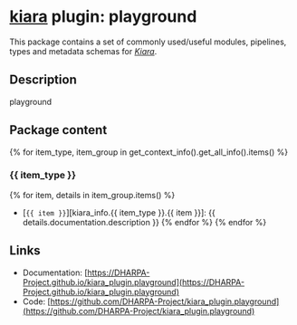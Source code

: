 # [**kiara**](https://dharpa.org/kiara.documentation) plugin: playground

This package contains a set of commonly used/useful modules, pipelines, types and metadata schemas for [*Kiara*](https://github.com/DHARPA-project/kiara).

## Description

playground

## Package content

{% for item_type, item_group in get_context_info().get_all_info().items() %}

### {{ item_type }}
{% for item, details in item_group.items() %}
- [`{{ item }}`][kiara_info.{{ item_type }}.{{ item }}]: {{ details.documentation.description }}
{% endfor %}
{% endfor %}

## Links

 - Documentation: [https://DHARPA-Project.github.io/kiara_plugin.playground](https://DHARPA-Project.github.io/kiara_plugin.playground)
 - Code: [https://github.com/DHARPA-Project/kiara_plugin.playground](https://github.com/DHARPA-Project/kiara_plugin.playground)
